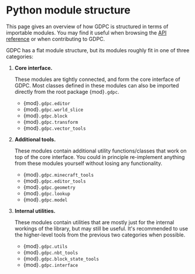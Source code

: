# Python module structure



This page gives an overview of how GDPC is structured in terms of importable
modules. You may find it useful when browsing the [API reference](../api/index)
or when contributing to GDPC.

GDPC has a flat module structure, but its modules roughly fit in one of three
categories:

1. **Core interface.**

   These modules are tightly connected, and form the core interface of GDPC.
   Most classes defined in these modules can also be imported directly from
   the root package {mod}`.gdpc`.

   - {mod}`.gdpc.editor`
   - {mod}`.gdpc.world_slice`
   - {mod}`.gdpc.block`
   - {mod}`.gdpc.transform`
   - {mod}`.gdpc.vector_tools`

   <!-- &nbsp; -->


2. **Additional tools.**

   These modules contain additional utility functions/classes that work on top
   of the core interface. You could in principle re-implement anything from
   these modules yourself without losing any functionality.

   - {mod}`.gdpc.minecraft_tools`
   - {mod}`.gdpc.editor_tools`
   - {mod}`.gdpc.geometry`
   - {mod}`.gdpc.lookup`
   - {mod}`.gdpc.model`

   <!-- &nbsp; -->


3. **Internal utilities.**

   These modules contain utilities that are mostly just for the internal
   workings of the library, but may still be useful. It's recommended to use the
   higher-level tools from the previous two categories when possible.

   - {mod}`.gdpc.utils`
   - {mod}`.gdpc.nbt_tools`
   - {mod}`.gdpc.block_state_tools`
   - {mod}`.gdpc.interface`
